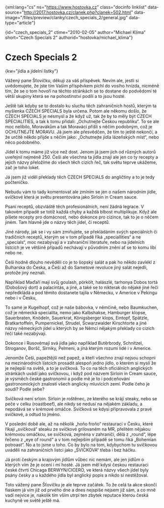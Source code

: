 
{xml:lang="cs" ns="https://www.hostovka.cz" class="docinfo linklist" data-source="http://2017.hostovka.cz/clanek.php?clanek=502.html" data-image="/files/preview/clanky/czech\_specials\_2/general.jpg" data-type="article"}

{id="czech\_specials\_2" ctime="2010-02-05" author="Michael Klíma" short="Czech Specials 2" authorid="hostovka/michael_klima"}

# Czech Specials 2

<!-- generated attribute kw by user_udpatekw.sh on 2019-04-16, do not edit -->

{kw="jídla a jídelní lístky"}

Vážený pane Šťovíčku, děkuji za váš příspěvek. Nevím ale, jestli si uvědomujete, že jste tím Vašim příspěvkem píchl do vosího hnízda, nicméně tím, že se o tom hovoří na těchto stránkách se to dostane do podvědomí té větší skupiny která se na pohostinství podílí a to jsou hosté.

Ještě tak kdyby se to dostalo ku sluchu těch zahraničních hostů, kterým ta myšlenka CZECH SPECIALS byla určena. Potom ale někomu došlo, že CZECH SPECIALS je nesmysl a že když už, tak že by to měly být CZECH SPECIALITIES, a tak k tomu přidali: „Ochutnejte Českou republiku“. To se ale moc nelíbilo, Moravákům a tak Moraváci přišli s něčím podobným, což je OCHUTNEJTE MORAVU. Já jsem ale přesvědčen, že tím to ještě nekončí, a že určitě někdo přijde s něčím jako: „Ochutnejte jídla lázeňských míst“, nebo něco podobného.

Jídel k tomu máme již více než dost. Jenom já jsem jich od různých autorů uveřejnil nejméně 250. Češi ale všechna ta jídla znají ale jen co ty recepty a jejich názvy přeložíme do všech těch cizích řeč, tak světu teprve ukážeme, zač je toho loket.

Já jsem již viděl překlady těch CZECH SPECIALS do angličtiny a to je tedy počteníčko.

Nebudu vám to tady komentovat ale zmíním se jen o našem národním jídle, svíčkové která je světu presentována jako Sirloin in Cream sauce.

Psaní receptů, obzvláště těch profesionálních, není žádná legrace. V takovém případě se totiž každá chyby a každá blbost multiplikuje. Když ale píšete recepty pro domácnost, nebo dokonce pro cizince, tak to je o něčem jiném. Tam hlavně jde o názvy těch jídel, či receptů.

Jiné národy, jak se i vy sám zmiňujete, se překládáním svých speciálních či tradičních receptů, kterým se v tom případě říká „speciallities“ a ne „specials“, moc nezabývají a v zahraniční literatuře, nebo na jídelních lístcích je ve většině případů nechávají v původním znění ať se to komu líbí nebo ne.

Češi hodně dlouho nevěděli co je to šopský salát a pak ho někdo zavlékl z Bulharska do Česka, a Češi až do Sametové revoluce jiný salát nejedli, protože jiný neznali.

Například Maďaří mají svůj goulash, pörkölt, halászlé, tarhonya Dobos tortá (Dobošový dort) a palacintás, a jiné, a také se to nikterak do nějaké jiné řeči nepředkládá a pod těmito dostanete tajila v Německu, v Americe v Pekingu nebo i v Česku,

To samé je Kugelhopf, což je naše bábovka, v němčině, nebo Baumkuchen, což je německá specialita, nemo jako Kalbshakse, Hamburger klopse, Sauerbraten, Knödeln, Sauerkrat, Königsberger klops, Eintopf, Spätzle, Bratkartoffeln, Pumpernickel, Strudel, Scwarzwalder Kirschtorte a jiné názvy německých jídel u kterých by se Němci nějakým překlady co cizích řečí také nezabývaji.

Dokonce i Rusovémají svá jídla jako například Butěrbrody, Schnitzel, Stroganov, Boršč, Sirniky, Pelmeni, a jiná kterým rozumí lidé i v Americe.

Jenomže Češi, papežtější než papež, a kteří všechno znají nejsou schopni na mezinárodních lístcích prosadit alespoň jedno jídlo, o kterém si myslí že je nejlepší na světě, a to je svíčková. To co na těch oficiálních anglických stránkách uvádí jako svíčkovou, i když pod názvem Sirloin in Cream sauce, je výsměch české gastronomii a podle mě je to i podceňování gastronomických znalostí všech anglicky mluvících zemí. Podle čeho je soudí? Podle sebe?

Svíčková není srloin. Sirloin je roštěnec, ze kterého se krájí steaky, nebo se peče v celku (roastbeef), ale nikdy se nedusí na nějakém základu, a nepodává se v krémové omáčce. Svíčková se kdysi připravovala z pravé svíčkové, a odtud to jméno.

V poslední době ale, až na několik „hoňo froňo“ restaurací v Česku, které říkají „svíčková“ steaku ze svíčkové grilovaném na MR, přelitém nějakou krémovou omáčkou, se svíčková, zejména v zahraničí, dělá z „round“, lépe řečeno z „eye of round“ a v tom nejlepším případě se tomu říká „Bohemian potroast“. No a to jsme u toho. Co by bylo na tom, kdybychom tu svíčkovou uváděli na zahraničních listci jako „SVICKOVA“ třeba i bez háčku.

Já proti českým a krajovým jídlům vůbec nic nemám, ale jen jídlům o kterých vím že je ocení i mí hosté. Já jsem měl kdysi českou restauraci české čtvrti Chicaga BERWYN/CICERO, ve která názvy všech jídel byly psány česky a u každého jídla byl anglický popis a nikdo si nestěžoval.

Toto vážený pane Šťovíčku je ale teprve začátek. To že celá ta akce skončí fiaskem já vím již od prvého dne a dnes nejspíše nejsem již sám, a co mně vadí nejvíce je, nakolik tím vším utrpí ten zbytek reputace kterou česká kuchyně ve světě ještě má.

